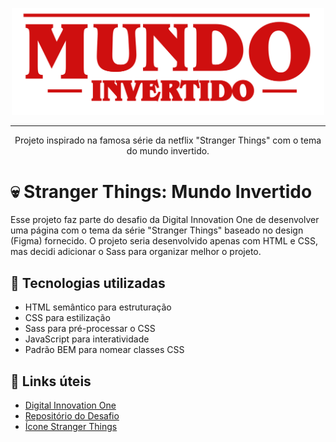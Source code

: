 <p align="center">
<img src="./src/assets/images/banner/logo.svg" width="500">
</p>

---

<p align="center">Projeto inspirado na famosa série da netflix "Stranger Things" com o tema do mundo invertido.</p>

# 💀 Stranger Things: Mundo Invertido

Esse projeto faz parte do desafio da Digital Innovation One de desenvolver uma página com o tema da série "Stranger Things" baseado no design (Figma) fornecido. O projeto seria desenvolvido apenas com HTML e CSS, mas decidi adicionar o Sass para organizar melhor o projeto.

## 👻 Tecnologias utilizadas

- HTML semântico para estruturação
- CSS para estilização
- Sass para pré-processar o CSS
- JavaScript para interatividade
- Padrão BEM para nomear classes CSS

## 🎃 Links úteis

- [Digital Innovation One](https://www.dio.me/)
- [Repositório do Desafio](https://github.com/digitalinnovationone/semana-frontend-mundo-invertido)
- [Ícone Stranger Things](https://icons8.com/icons/set/stranger-things-series)